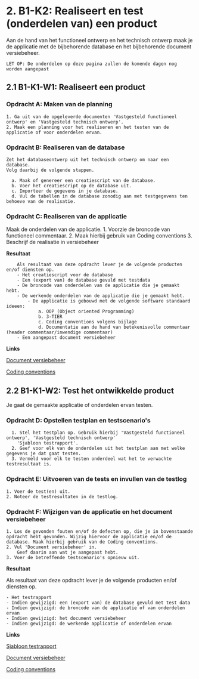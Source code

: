 # 2. B1-K2: Realiseert en test (onderdelen van) een product

Aan de hand van het functioneel ontwerp en het technisch ontwerp maak je de applicatie met de bijbehorende database en het bijbehorende document versiebeheer. 

``LET OP: De onderdelen op deze pagina zullen de komende dagen nog worden aangepast``

## 2.1 B1-K1-W1: Realiseert een product

### Opdracht A: Maken van de planning

    1. Ga uit van de opgeleverde documenten 'Vastgesteld functioneel ontwerp' en 'Vastgesteld technisch ontwerp'. 
    2. Maak een planning voor het realiseren en het testen van de applicatie of voor onderdelen ervan. 
        
### Opdracht B: Realiseren van de database

    Zet het databaseontwerp uit het technisch ontwerp om naar een database. 
    Volg daarbij de volgende stappen. 

      a. Maak of genereer een creatiescript van de database. 
      b. Voer het creatiescript op de database uit. 
      c. Importeer de gegevens in je database. 
      d. Vul de tabellen in de database zonodig aan met testgegevens ten behoeve van de realisatie.
 
### Opdracht C: Realiseren van de applicatie

 Maak de onderdelen van de applicatie. 
        1. Voorzie de broncode van functioneel commentaar. 
        2. Maak hierbij gebruik van Coding conventions
        3. Beschrijf de realisatie in versiebeheer

__Resultaat__

        Als resultaat van deze opdracht lever je de volgende producten en/of diensten op.  
        - Het creatiescript voor de database 
        - Een (export van) de database gevuld met testdata
        - De broncode van onderdelen van de applicatie die je gemaakt hebt.
        - De werkende onderdelen van de applicatie die je gemaakt hebt.
            - De applicatie is gebouwd met de volgende software standaard ideeen:
                a. OOP (Object oriented Programming)
                b. 3-TIER
                c. Coding conventions volgens bijlage
                d. Documentatie aan de hand van betekenisvolle commentaar (header commentaar/inwendige commentaar)  
        - Een aangepast document versiebeheer   

__Links__

[Document versiebeheer](https://elo.kw1c.nl/CMS/Studie/811%20ICT-Academie/811%20VakkenInhoud/%5BB.17%20MUL%5D%20Multidisciplinair%20project/25187%20%C2%A0%20Applicatie-%20en%20mediaontwikkelaar/Periode%2008/Projecten/Vestingloop%2025187/Document%20versiebeheer.docx)

[Coding conventions](https://elo.kw1c.nl/CMS/Studie/811%20ICT-Academie/811%20VakkenInhoud/%5BB.17%20MUL%5D%20Multidisciplinair%20project/25187%20%C2%A0%20Applicatie-%20en%20mediaontwikkelaar/Periode%2008/Projecten/Vestingloop%2025187/Coding%20conventions.docx)


## 2.2 B1-K1-W2: Test het ontwikkelde product

Je gaat de gemaakte applicatie of onderdelen ervan testen. 

### Opdracht D: Opstellen testplan en testscenario's 

      1. Stel het testplan op. Gebruik hierbij 'Vastgesteld functioneel ontwerp', 'Vastgesteld technisch ontwerp' 
        'Sjabloon testrapport'. 
      2. Geef voor elk van de onderdelen uit het testplan aan met welke gegevens je dat gaat testen. 
      3. Vermeld voor elk te testen onderdeel wat het te verwachte testresultaat is. 

### Opdracht E: Uitvoeren van de tests en invullen van de testlog

    1. Voer de test(en) uit. 
    2. Noteer de testresultaten in de testlog. 
 
### Opdracht F: Wijzigen van de applicatie en het document versiebeheer 

    1. Los de gevonden fouten en/of de defecten op, die je in bovenstaande opdracht hebt gevonden. Wijzig hiervoor de applicatie en/of de database. Maak hierbij gebruik van de Coding conventions. 
    2. Vul 'Document versiebeheer' in. 
        Geef daarin aan wat je aangepast hebt. 
    3. Voer de betreffende testscenario's opnieuw uit. 

__Resultaat__

Als resultaat van deze opdracht lever je de volgende producten en/of diensten op. 

    - Het testrapport
    - Indien gewijzigd: een (export van) de database gevuld met test data
    - Indien gewijzigd: de broncode van de applicatie of van onderdelen ervan
    - Indien gewijzigd: het document versiebeheer
    - Indien gewijzigd: de werkende applicatie of onderdelen ervan

__Links__

[Sjabloon testrapport](https://elo.kw1c.nl/CMS/Studie/811%20ICT-Academie/811%20VakkenInhoud/%5BB.17%20MUL%5D%20Multidisciplinair%20project/25187%20%C2%A0%20Applicatie-%20en%20mediaontwikkelaar/Periode%2008/Projecten/Vestingloop%2025187/Sjabloon%20testrapport.docx)

[Document versiebeheer](https://elo.kw1c.nl/CMS/Studie/811%20ICT-Academie/811%20VakkenInhoud/%5BB.17%20MUL%5D%20Multidisciplinair%20project/25187%20%C2%A0%20Applicatie-%20en%20mediaontwikkelaar/Periode%2008/Projecten/Vestingloop%2025187/Sjabloon%20testrapport.docx)

[Coding conventions](https://elo.kw1c.nl/CMS/Studie/811%20ICT-Academie/811%20VakkenInhoud/%5BB.17%20MUL%5D%20Multidisciplinair%20project/25187%20%C2%A0%20Applicatie-%20en%20mediaontwikkelaar/Periode%2008/Projecten/Vestingloop%2025187/Coding%20conventions.docx)
 